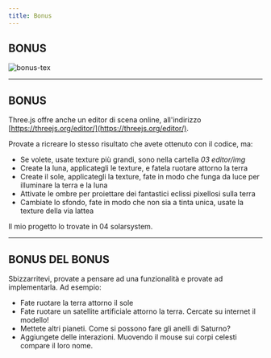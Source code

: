 ```yaml
---
title: Bonus
---
```


## BONUS

![bonus-tex](./bonus-tex.jpg)

---

## BONUS

Three.js offre anche un editor di scena online, all'indirizzo [https://threejs.org/editor/](https://threejs.org/editor/).

Provate a ricreare lo stesso risultato che avete ottenuto con il codice, ma:

- Se volete, usate texture più grandi, sono nella cartella *03 editor/img*
- Create la luna, applicategli le texture, e fatela ruotare attorno la terra
- Create il sole, applicategli la texture, fate in modo che funga da luce per illuminare la terra e la luna
- Attivate le ombre per proiettare dei fantastici eclissi pixellosi sulla terra
- Cambiate lo sfondo, fate in modo che non sia a tinta unica, usate la texture della via lattea

Il mio progetto lo trovate in 04 solarsystem.

---

## BONUS DEL BONUS

Sbizzarritevi, provate a pensare ad una funzionalità e provate ad implementarla. Ad esempio:

- Fate ruotare la terra attorno il sole
- Fate ruotare un satellite artificiale attorno la terra. Cercate su internet il modello!
- Mettete altri pianeti. Come si possono fare gli anelli di Saturno?
- Aggiungete delle interazioni. Muovendo il mouse sui corpi celesti compare il loro nome.